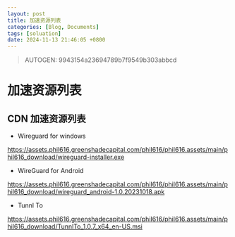 ```yaml
---
layout: post
title: 加速资源列表
categories: [Blog, Documents]
tags: [soluation]
date: 2024-11-13 21:46:05 +0800
---
```

> AUTOGEN: 9943154a23694789b7f9549b303abbcd

# 加速资源列表

## CDN 加速资源列表

* Wireguard for windows

https://assets.phil616.greenshadecapital.com/phil616/phil616.assets/main/phil616_download/wireguard-installer.exe

* WireGuard for Android

https://assets.phil616.greenshadecapital.com/phil616/phil616.assets/main/phil616_download/wireguard_android-1.0.20231018.apk

* Tunnl To

https://assets.phil616.greenshadecapital.com/phil616/phil616.assets/main/phil616_download/TunnlTo_1.0.7_x64_en-US.msi
